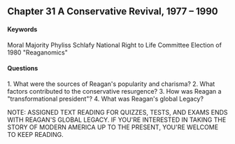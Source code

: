 ## Chapter 31 A Conservative Revival, 1977 – 1990

#### Keywords
Moral Majority
Phyliss Schlafy
National Right to Life Committee
Election of 1980
"Reaganomics"

#### Questions
1\.	What were the sources of Reagan's popularity and charisma?
2\.	What factors contributed to the conservative resurgence?
3\.	How was Reagan a "transformational president"?
4\. What was Reagan's global Legacy?

NOTE: ASSIGNED TEXT READING FOR QUIZZES, TESTS, AND EXAMS ENDS WITH REAGAN'S GLOBAL LEGACY. IF YOU'RE INTERESTED IN TAKING THE STORY OF MODERN AMERICA UP TO THE PRESENT, YOU'RE WELCOME TO KEEP READING.
